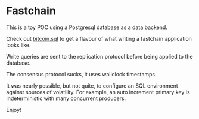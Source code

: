 # Fastchain

This is a toy POC using a Postgresql database as a data backend.

Check out [bitcoin.sql](./bitcoin.sql) to get a flavour of what writing a fastchain application looks like.

Write queries are sent to the replication protocol before being applied to the database.

The consensus protocol sucks, it uses wallclock timestamps.

It was nearly possible, but not quite, to configure an SQL environment against sources of volatility. For example, an auto increment primary key is indeterministic with many concurrent producers.

Enjoy!
